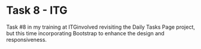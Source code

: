 # Task 8 - ITG
Task #8 in my training at ITGinvolved revisiting the Daily Tasks Page project, but this time incorporating Bootstrap to enhance the design and responsiveness.
